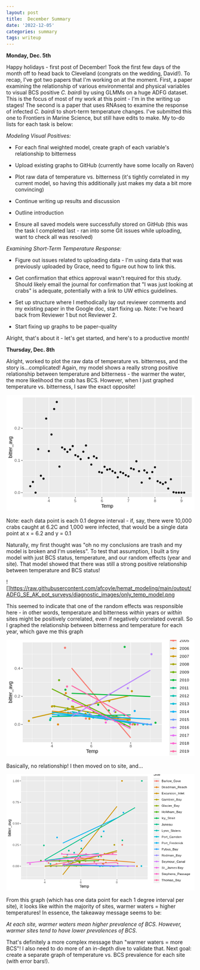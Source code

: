 ```yaml
---
layout: post
title:  December Summary
date: '2022-12-05'
categories: summary
tags: writeup
---
```


**Monday, Dec. 5th**

Happy holidays - first post of December! Took the first few days of the month off to head back to Cleveland (congrats on the wedding, David!). To recap, I've got two papers that I'm working on at the moment. First, a paper examining the relationship of various environmental and physical variables to visual BCS positive _C. bairdi_ by using GLMMs on a huge ADFG dataset. This is the focus of most of my work at this point - I'm in the writing up stages! The second is a paper that uses RNAseq to examine the response of infected _C. bairdi_ to short-term temperature changes. I've submitted this one to Frontiers in Marine Science, but still have edits to make. My to-do lists for each task is below:

_Modeling Visual Positives:_

- For each final weighted model, create graph of each variable's relationship to bitterness 

- Upload existing graphs to GitHub (currently have some locally on Raven)

- Plot raw data of temperature vs. bitterness (it's tightly correlated in my current model, so having this additionally just makes my data a bit more convincing)

- Continue writing up results and discussion

- Outline introduction

- Ensure all saved models were successfully stored on GitHub (this was the task I completed last - ran into some Git issues while uploading, want to check all was resolved)

_Examining Short-Term Temperature Response:_

- Figure out issues related to uploading data - I'm using data that was previously uploaded by Grace, need to figure out how to link this.

- Get confirmation that ethics approval wasn't required for this study. Should likely email the journal for confirmation that "I was just looking at crabs" is adequate, potentially with a link to UW ethics guidelines.

- Set up structure where I methodically lay out reviewer comments and my existing paper in the Google doc, start fixing up. Note: I've heard back from Reviewer 1 but not Reviewer 2. 

- Start fixing up graphs to be paper-quality

Alright, that's about it - let's get started, and here's to a productive month!

**Thursday, Dec. 8th**

Alright, worked to plot the raw data of temperature vs. bitterness, and the story is...complicated! Again, my model shows a really strong positive relationship between temperature and bitterness - the warmer the water, the more likelihood the crab has BCS. However, when I just graphed temperature vs. bitterness, I saw the exact opposite!

![](https://raw.githubusercontent.com/afcoyle/hemat_modeling/main/output/ADFG_SE_AK_pot_surveys/diagnostic_images/bitter_and_temp.png)

Note: each data point is each 0.1 degree interval - if, say, there were 10,000 crabs caught at 6.2C and 1,000 were infected, that would be a single data point at x = 6.2 and y = 0.1

Naturally, my first thought was "oh no my conclusions are trash and my model is broken and I'm useless". To test that assumption, I built a tiny model with just BCS status, temperature, and our random effects (year and site). That model showed that there was still a strong positive relationship between temperature and BCS status! 

![]https://raw.githubusercontent.com/afcoyle/hemat_modeling/main/output/ADFG_SE_AK_pot_surveys/diagnostic_images/only_temp_model.png

This seemed to indicate that one of the random effects was responsible here - in other words, temperature and bitterness *within* years or *within* sites might be positively correlated, even if negatively correlated overall. So I graphed the relationship between bitterness and temperature for each year, which gave me this graph

![](https://raw.githubusercontent.com/afcoyle/hemat_modeling/main/output/ADFG_SE_AK_pot_surveys/diagnostic_images/bitter_with_year.png)

Basically, no relationship! I then moved on to site, and...

![](https://raw.githubusercontent.com/afcoyle/hemat_modeling/main/output/ADFG_SE_AK_pot_surveys/diagnostic_images/bitter_with_site.png)

From this graph (which has one data point for each 1 degree interval per site), it looks like within the majority of sites, warmer waters = higher temperatures! In essence, the takeaway message seems to be:

*At each site, warmer waters mean higher prevalence of BCS. However, warmer sites tend to have lower prevalences of BCS*.

That's definitely a more complex message than "warmer waters = more BCS"! I also need to do more of an in-depth dive to validate that. Next goal: create a separate graph of temperature vs. BCS prevalence for each site (with error bars!). 